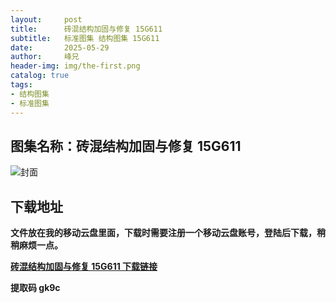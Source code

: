 ```yaml
---
layout:     post
title:      砖混结构加固与修复 15G611
subtitle:   标准图集 结构图集 15G611
date:       2025-05-29
author:     峰兄
header-img: img/the-first.png
catalog: true
tags:
- 结构图集
- 标准图集
---
```

## 图集名称：砖混结构加固与修复 15G611
![封面](https://pic1.imgdb.cn/item/6837b74d58cb8da5c817105a.jpg)


## 下载地址 ##
**文件放在我的移动云盘里面，下载时需要注册一个移动云盘账号，登陆后下载，稍稍麻烦一点。**  
  
[**砖混结构加固与修复 15G611 下载链接**](https://caiyun.139.com/w/i/2nc6qGCiQRW6b)


**提取码 gk9c**

